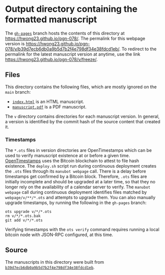 # Output directory containing the formatted manuscript

The [`gh-pages`](https://github.com/hwong23/pgn-078/tree/gh-pages) branch hosts the contents of this directory at <https://hwong23.github.io/pgn-078/>.
The permalink for this webpage version is <https://hwong23.github.io/pgn-078/v/b39d7ecb6db0a9b5d7b2f4e798df34e38fdcd1eb/>.
To redirect to the permalink for the latest manuscript version at anytime, use the link <https://hwong23.github.io/pgn-078/v/freeze/>.

## Files

This directory contains the following files, which are mostly ignored on the `main` branch:

+ [`index.html`](index.html) is an HTML manuscript.
+ [`manuscript.pdf`](manuscript.pdf) is a PDF manuscript.

The `v` directory contains directories for each manuscript version.
In general, a version is identified by the commit hash of the source content that created it.

### Timestamps

The `*.ots` files in version directories are OpenTimestamps which can be used to verify manuscript existence at or before a given time.
[OpenTimestamps](https://opentimestamps.org/) uses the Bitcoin blockchain to attest to file hash existence.
The `deploy.sh` script run during continuous deployment creates the `.ots` files through its `manubot webpage` call.
There is a delay before timestamps get confirmed by a Bitcoin block.
Therefore, `.ots` files are initially incomplete and should be upgraded at a later time, so that they no longer rely on the availability of a calendar server to verify.
The `manubot webpage` call during continuous deployment identifies files matched by `webpage/v/**/*.ots` and attempts to upgrade them.
You can also manually upgrade timestamps, by running the following in the `gh-pages` branch:

```shell
ots upgrade v/*/*.ots
rm v/*/*.ots.bak
git add v/*/*.ots
```

Verifying timestamps with the `ots verify` command requires running a local bitcoin node with JSON-RPC configured, at this time.

## Source

The manuscripts in this directory were built from
[`b39d7ecb6db0a9b5d7b2f4e798df34e38fdcd1eb`](https://github.com/hwong23/pgn-078/commit/b39d7ecb6db0a9b5d7b2f4e798df34e38fdcd1eb).
